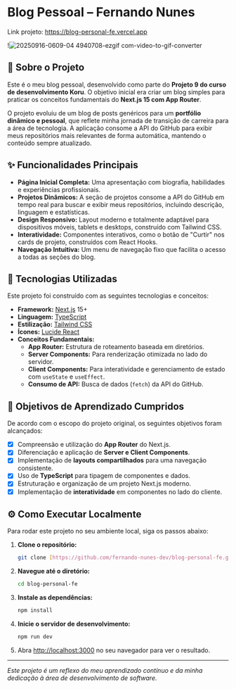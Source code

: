 # Blog Pessoal – Fernando Nunes

Link projeto: https://blog-personal-fe.vercel.app

!![20250916-0609-04 4940708-ezgif com-video-to-gif-converter](https://github.com/user-attachments/assets/5ac5f94f-3f45-418f-9381-3cc4e8e12114)

## 📖 Sobre o Projeto

Este é o meu blog pessoal, desenvolvido como parte do **Projeto 9 do curso de desenvolvimento Koru**. O objetivo inicial era criar um blog simples para praticar os conceitos fundamentais do **Next.js 15 com App Router**.

O projeto evoluiu de um blog de posts genéricos para um **portfólio dinâmico e pessoal**, que reflete minha jornada de transição de carreira para a área de tecnologia. A aplicação consome a API do GitHub para exibir meus repositórios mais relevantes de forma automática, mantendo o conteúdo sempre atualizado.

## ✨ Funcionalidades Principais

* **Página Inicial Completa:** Uma apresentação com biografia, habilidades e experiências profissionais.
* **Projetos Dinâmicos:** A seção de projetos consome a API do GitHub em tempo real para buscar e exibir meus repositórios, incluindo descrição, linguagem e estatísticas.
* **Design Responsivo:** Layout moderno e totalmente adaptável para dispositivos móveis, tablets e desktops, construído com Tailwind CSS.
* **Interatividade:** Componentes interativos, como o botão de "Curtir" nos cards de projeto, construídos com React Hooks.
* **Navegação Intuitiva:** Um menu de navegação fixo que facilita o acesso a todas as seções do blog.

## 🚀 Tecnologias Utilizadas

Este projeto foi construído com as seguintes tecnologias e conceitos:

* **Framework:** [Next.js](https://nextjs.org/) 15+
* **Linguagem:** [TypeScript](https://www.typescriptlang.org/)
* **Estilização:** [Tailwind CSS](https://tailwindcss.com/)
* **Ícones:** [Lucide React](https://lucide.dev/)
* **Conceitos Fundamentais:**
    * **App Router:** Estrutura de roteamento baseada em diretórios.
    * **Server Components:** Para renderização otimizada no lado do servidor.
    * **Client Components:** Para interatividade e gerenciamento de estado com `useState` e `useEffect`.
    * **Consumo de API:** Busca de dados (`fetch`) da API do GitHub.

## 🎯 Objetivos de Aprendizado Cumpridos

De acordo com o escopo do projeto original, os seguintes objetivos foram alcançados:

-   [x] Compreensão e utilização do **App Router** do Next.js.
-   [x] Diferenciação e aplicação de **Server e Client Components**.
-   [x] Implementação de **layouts compartilhados** para uma navegação consistente.
-   [x] Uso de **TypeScript** para tipagem de componentes e dados.
-   [x] Estruturação e organização de um projeto Next.js moderno.
-   [x] Implementação de **interatividade** em componentes no lado do cliente.

## ⚙️ Como Executar Localmente

Para rodar este projeto no seu ambiente local, siga os passos abaixo:

1.  **Clone o repositório:**
    ```bash
    git clone [https://github.com/fernando-nunes-dev/blog-personal-fe.git](https://github.com/fernando-nunes-dev/blog-personal-fe.git)
    ```

2.  **Navegue até o diretório:**
    ```bash
    cd blog-personal-fe
    ```

3.  **Instale as dependências:**
    ```bash
    npm install
    ```

4.  **Inicie o servidor de desenvolvimento:**
    ```bash
    npm run dev
    ```

5.  Abra [http://localhost:3000](http://localhost:3000) no seu navegador para ver o resultado.

---

*Este projeto é um reflexo do meu aprendizado contínuo e da minha dedicação à área de desenvolvimento de software.*
